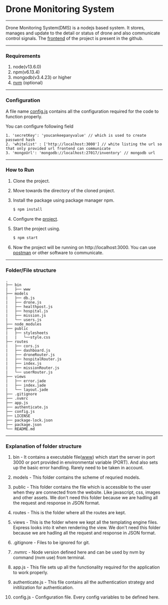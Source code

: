 # Drone Monitoring System

---

Drone Monitoring System(DMS) is a nodejs based system. It stores, manages and update to the detail or status of drone and also communicate control signals. The [frontend](https://github.com/prokuranepal/DMS_React) of the project is present in the github.

----

### Requirements

1. node(v13.6.0)
2. npm(v6.13.4)
3. mongodb(v3.4.23) or higher 
4. [nvm](https://github.com/nvm-sh/nvm) (optional)

----

### Configuration

A file name [config.js](config.js) contains all the configuration required for the code to function properly.

You can configure following field

    1. 'secretKey': 'youcankeepanyvalue' // which is used to create password hash
    2. 'whitelist' : ['http://localhost:3000'] // white listing the url so that only provided url frontend can communicate
    3. 'mongoUrl': 'mongodb://localhost:27017/inventory' // mongodb url

----

### How to Run 

1. Clone the project.
2. Move towards the directory of the cloned project.
3. Install the package using package manager npm.

    ```bash
    $ npm install
    ```

4. Configure the [project](#configuration).
5. Start the project using.

    ```bash
    $ npm start
    ```

6. Now the project will be running on http://localhost:3000. You can use [postman](https://www.postman.com/) or other software to communicate.

----

### Folder/File structure

    .
    ├── bin
    |   ├── www
    ├── models
    |   ├── db.js
    |   ├── drone.js
    |   ├── healthpost.js
    |   ├── hospital.js
    |   ├── mission.js
    |   └── users.js
    ├── node_modules
    ├── public
    |   ├── stylesheets
    |   |   └──style.css
    ├── routes
    |   ├── cors.js
    |   ├── dashboard.js
    |   ├── droneRouter.js
    |   ├── hospitalRouter.js
    |   ├── index.js
    |   ├── missionRouter.js
    |   └── userRouter.js
    ├── views
    |   ├── error.jade
    |   ├── index.jade
    |   └── layout.jade
    ├── .gitignore
    ├── .nvmrc
    ├── app.js
    ├── authenticate.js
    ├── config.js
    ├── LICENSE
    ├── package-lock.json
    ├── package.json
    └── README.md

----

### Explanation of folder structure

1. bin - It contains a executable file([www](bin/www)) which start the server in port 3000 or port provided in environmental variable (PORT). And also sets up the basic error handling. Rarely need to be taken in account.

2. models - This folder contains the scheme of requried models.

3. public - This folder contains the file which is accessible to the user when they are connected from the website. Like javascript, css, images and other assets. We don't need this folder because we are hadling all the request and response in JSON format.

4. routes - This is the folder where all the routes are kept.

5. views - This is the folder where we kept all the templating engine files. Express looks into it when rendering the view. We don't need this folder because we are hadling all the request and response in JSON format.

6. .gitignore - Files to be ignored for git.

7. .nvmrc - Node version defined here and can be used by nvm by command (nvm use) from terminal.

8. app.js - This file sets up all the functionality required for the application to work properly.

9. authenticate.js - This file contains all the authentication strategy and initilization for authentication.

10. config.js - Configuration file. Every config variables to be defined here.